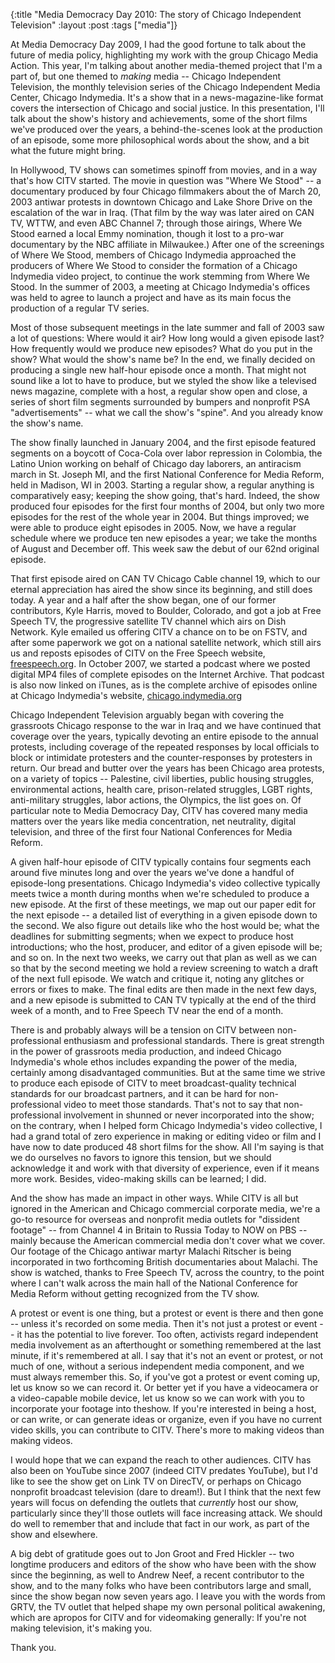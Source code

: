 {:title "Media Democracy Day 2010: The story of Chicago Independent Television"
:layout :post
:tags  ["media"]}

At Media Democracy Day 2009, I had the good fortune to talk about the future
of media policy, highlighting my work with the group Chicago Media Action.
This year, I'm talking about another media-themed project that I'm a part of,
but one themed to _making_ media -- Chicago Independent Television, the
monthly television series of the Chicago Independent Media Center, Chicago
Indymedia. It's a show that in a news-magazine-like format covers the
intersection of Chicago and social justice. In this presentation, I'll talk
about the show's history and achievements, some of the short films we've
produced over the years, a behind-the-scenes look at the production of an
episode, some more philosophical words about the show, and a bit what the
future might bring.  
  
In Hollywood, TV shows can sometimes spinoff from movies, and in a way that's
how CITV started. The movie in question was "Where We Stood" -- a documentary
produced by four Chicago filmmakers about the of March 20, 2003 antiwar
protests in downtown Chicago and Lake Shore Drive on the escalation of the war
in Iraq. (That film by the way was later aired on CAN TV, WTTW, and even ABC
Channel 7; through those airings, Where We Stood earned a local Emmy
nomination, though it lost to a pro-war documentary by the NBC affiliate in
Milwaukee.) After one of the screenings of Where We Stood, members of Chicago
Indymedia approached the producers of Where We Stood to consider the formation
of a Chicago Indymedia video project, to continue the work stemming from Where
We Stood. In the summer of 2003, a meeting at Chicago Indymedia's offices was
held to agree to launch a project and have as its main focus the production of
a regular TV series.  
  
Most of those subsequent meetings in the late summer and fall of 2003 saw a
lot of questions: Where would it air? How long would a given episode last? How
frequently would we produce new episodes? What do you put in the show? What
would the show's name be? In the end, we finally decided on producing a single
new half-hour episode once a month. That might not sound like a lot to have to
produce, but we styled the show like a televised news magazine, complete with
a host, a regular show open and close, a series of short film segments
surrounded by bumpers and nonprofit PSA "advertisements" -- what we call the
show's "spine". And you already know the show's name.  
  
The show finally launched in January 2004, and the first episode featured
segments on a boycott of Coca-Cola over labor repression in Colombia, the
Latino Union working on behalf of Chicago day laborers, an antiracism march in
St. Joseph MI, and the first National Conference for Media Reform, held in
Madison, WI in 2003. Starting a regular show, a regular anything is
comparatively easy; keeping the show going, that's hard. Indeed, the show
produced four episodes for the first four months of 2004, but only two more
episodes for the rest of the whole year in 2004. But things improved; we were
able to produce eight episodes in 2005. Now, we have a regular schedule where
we produce ten new episodes a year; we take the months of August and December
off. This week saw the debut of our 62nd original episode.  
  
That first episode aired on CAN TV Chicago Cable channel 19, which to our
eternal appreciation has aired the show since its beginning, and still does
today. A year and a half after the show began, one of our former contributors,
Kyle Harris, moved to Boulder, Colorado, and got a job at Free Speech TV, the
progressive satellite TV channel which airs on Dish Network. Kyle emailed us
offering CITV a chance on to be on FSTV, and after some paperwork we got on a
national satellite network, which still airs us and reposts episodes of CITV
on the Free Speech website, [freespeech.org](\"http://www.freespeech.org\").
In October 2007, we started a podcast where we posted digital MP4 files of
complete episodes on the Internet Archive. That podcast is also now linked on
iTunes, as is the complete archive of episodes online at Chicago Indymedia's
website, [chicago.indymedia.org](\"http://chicago.indymedia.org\")  
  
Chicago Independent Television arguably began with covering the grassroots
Chicago response to the war in Iraq and we have continued that coverage over
the years, typically devoting an entire episode to the annual protests,
including coverage of the repeated responses by local officials to block or
intimidate protesters and the counter-responses by protesters in return. Our
bread and butter over the years has been Chicago area protests, on a variety
of topics -- Palestine, civil liberties, public housing struggles,
environmental actions, health care, prison-related struggles, LGBT rights,
anti-military struggles, labor actions, the Olympics, the list goes on. Of
particular note to Media Democracy Day, CITV has covered many media matters
over the years like media concentration, net neutrality, digital television,
and three of the first four National Conferences for Media Reform.  
  
A given half-hour episode of CITV typically contains four segments each around
five minutes long and over the years we've done a handful of episode-long
presentations. Chicago Indymedia's video collective typically meets twice a
month during months when we're scheduled to produce a new episode. At the
first of these meetings, we map out our paper edit for the next episode -- a
detailed list of everything in a given episode down to the second. We also
figure out details like who the host would be; what the deadlines for
submitting segments; when we expect to produce host introductions; who the
host, producer, and editor of a given episode will be; and so on. In the next
two weeks, we carry out that plan as well as we can so that by the second
meeting we hold a review screening to watch a draft of the next full episode.
We watch and critique it, noting any glitches or errors or fixes to make. The
final edits are then made in the next few days, and a new episode is submitted
to CAN TV typically at the end of the third week of a month, and to Free
Speech TV near the end of a month.  
  
There is and probably always will be a tension on CITV between non-
professional enthusiasm and professional standards. There is great strength in
the power of grassroots media production, and indeed Chicago Indymedia's whole
ethos includes expanding the power of the media, certainly among disadvantaged
communities. But at the same time we strive to produce each episode of CITV to
meet broadcast-quality technical standards for our broadcast partners, and it
can be hard for non-professional video to meet those standards. That's not to
say that non-professional involvement in shunned or never incorporated into
the show; on the contrary, when I helped form Chicago Indymedia's video
collective, I had a grand total of zero experience in making or editing video
or film and I have now to date produced 48 short films for the show. All I'm
saying is that we do ourselves no favors to ignore this tension, but we should
acknowledge it and work with that diversity of experience, even if it means
more work. Besides, video-making skills can be learned; I did.  
  
And the show has made an impact in other ways. While CITV is all but ignored
in the American and Chicago commercial corporate media, we're a go-to resource
for overseas and nonprofit media outlets for "dissident footage" -- from
Channel 4 in Britain to Russia Today to NOW on PBS -- mainly because the
American commercial media don't cover what we cover. Our footage of the
Chicago antiwar martyr Malachi Ritscher is being incorporated in two
forthcoming British documentaries about Malachi. The show is watched, thanks
to Free Speech TV, across the country, to the point where I can't walk across
the main hall of the National Conference for Media Reform without getting
recognized from the TV show.  
  
A protest or event is one thing, but a protest or event is there and then gone
-- unless it's recorded on some media. Then it's not just a protest or event
-- it has the potential to live forever. Too often, activists regard
independent media involvement as an afterthought or something remembered at
the last minute, if it's remembered at all. I say that it's not an event or
protest, or not much of one, without a serious independent media component,
and we must always remember this. So, if you've got a protest or event coming
up, let us know so we can record it. Or better yet if you have a videocamera
or a video-capable mobile device, let us know so we can work with you to
incorporate your footage into theshow. If you're interested in being a host,
or can write, or can generate ideas or organize, even if you have no current
video skills, you can contribute to CITV. There's more to making videos than
making videos.  
  
I would hope that we can expand the reach to other audiences. CITV has also
been on YouTube since 2007 (indeed CITV predates YouTube), but I'd like to see
the show get on Link TV on DirecTV, or perhaps on Chicago nonprofit broadcast
television (dare to dream!). But I think that the next few years will focus on
defending the outlets that _currently_ host our show, particularly since
they'll those outlets will face increasing attack. We should do well to
remember that and include that fact in our work, as part of the show and
elsewhere.  
  
A big debt of gratitude goes out to Jon Groot and Fred Hickler -- two longtime
producers and editors of the show who have been with the show since the
beginning, as well to Andrew Neef, a recent contributor to the show, and to
the many folks who have been contributors large and small, since the show
began now seven years ago. I leave you with the words from GRTV, the TV outlet
that helped shape my own personal political awakening, which are apropos for
CITV and for videomaking generally: If you're not making television, it's
making you.  
  
Thank you.

